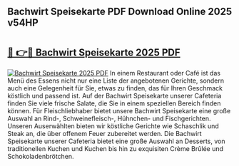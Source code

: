 ## Bachwirt Speisekarte PDF Download Online 2025 v54HP

# <h2><a href="http://gca16tr.nevu.top/?p=Bachwirt+Speisekarte">🔗 👉🔴 Bachwirt Speisekarte 2025 PDF</a></h2>

[![Bachwirt Speisekarte 2025 PDF](https://i.imgur.com/dBaPXMq.png)](http://gca16tr.nevu.top/?p=Bachwirt+Speisekarte)
In einem Restaurant oder Café ist das Menü des Essens nicht nur eine Liste der angebotenen Gerichte, sondern auch eine Gelegenheit für Sie, etwas zu finden, das für Ihren Geschmack köstlich und passend ist. Auf der Bachwirt Speisekarte unserer Cafeteria finden Sie viele frische Salate, die Sie in einem speziellen Bereich finden können. Für Fleischliebhaber bietet unsere Bachwirt Speisekarte eine große Auswahl an Rind-, Schweinefleisch-, Hühnchen- und Fischgerichten. Unseren Auserwählten bieten wir köstliche Gerichte wie Schaschlik und Steak an, die über offenem Feuer zubereitet werden. Die Bachwirt Speisekarte unserer Cafeteria bietet eine große Auswahl an Desserts, von traditionellen Kuchen und Kuchen bis hin zu exquisiten Crème Brûlée und Schokoladenbrötchen.
